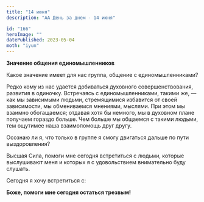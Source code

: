 ```yaml
---
title: "14 июня"
description: "АА День за днем - 14 июня"

id: "166"
heroImage: ""
datePublished: 2023-05-04
moth: "iyun"
---
```


**Значение общения единомышленников**

Какое значение имеет для нас группа, общение с единомышленниками?

Редко кому из нас удается добиваться духовного совершенствования, развития в
одиночку. Встречаясь с единомышленниками, такими же, — как мы зависимыми
людьми, стремящимися избавится от своей зависимости, мы обмениваемся мнениями,
мыслями. При этом мы взаимно обогащаемся; отдавая хотя бы немного, мы в
духовном плане получаем гораздо больше. Чем больше мы общаемся с такими
людьми, тем ощутимее наша взаимопомощь друг другу.

Осознаю ли я, что только в группе я смогу двигаться дальше по пути
выздоровления?

Высшая Сила, помоги мне сегодня встретиться с людьми, которые выслушивают меня
и которых я с удовольствием внимательно буду слушать.

Сегодня я хочу встретиться с:

**Боже, помоги мне сегодня остаться трезвым!**
